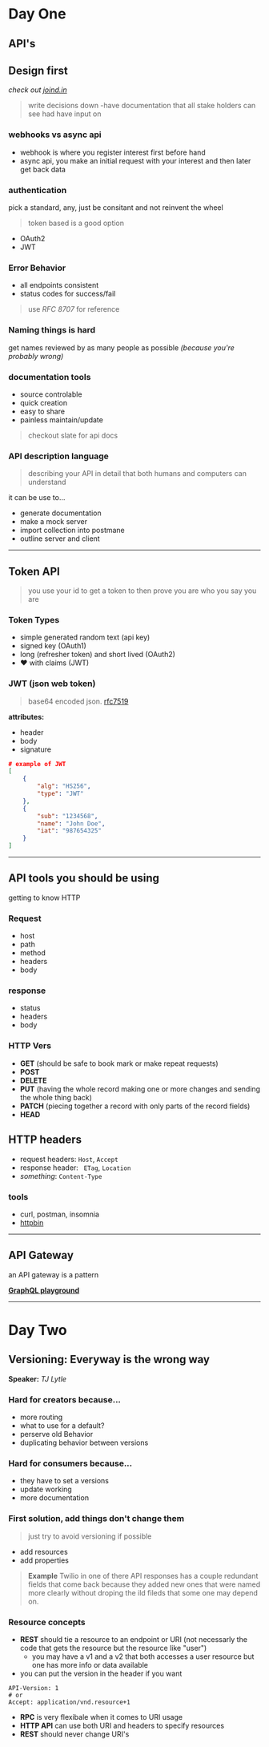 # Day One

## API's
## Design first 

*check out [joind.in](joind.in)*

> write decisions down -have documentation that all stake holders can see had have input on

### webhooks vs async api
- webhook is where you register interest first before hand 
- async api, you make an initial request with your interest and then later get back data

### authentication
pick a standard, any, just be consitant and not reinvent the wheel
> token based is a good option
- OAuth2
- JWT


### Error Behavior
- all endpoints consistent
- status codes for success/fail 
> use *RFC 8707* for reference

### Naming things is hard
get names reviewed by as many people as possible *(because you're probably wrong)*

### documentation tools
- source controlable
- quick creation
- easy to share
- painless maintain/update

> checkout slate for api docs

### API description language
> describing your API in detail that both humans and computers can understand

it can be use to...
- generate documentation
- make a mock server
- import collection into postmane
- outline server and client

---------------------------

## Token API

> you use your id to get a token to then prove you are who you say you are

### Token Types
- simple generated random text (api key)
- signed key (OAuth1)
- long (refresher token) and short lived (OAuth2)
- ♥ with claims (JWT)

### JWT (json web token)
> base64 encoded json. [rfc7519](https://tools.ietf.org/html/rfc7519)

**attributes:**
- header
- body
- signature

```json
# example of JWT
[
    {
        "alg": "HS256",
        "type": "JWT"
    },
    {
        "sub": "1234568",
        "name": "John Doe",
        "iat": "987654325"
    }
]
```

------------------

## API tools you should be using

getting to know HTTP

### Request
- host
- path
- method
- headers
- body

### response
- status
- headers
- body

### **HTTP** Vers
- **GET** (should be safe to book mark or make repeat requests)
- **POST**
- **DELETE**
- **PUT** (having the whole record making one or more changes and sending the whole thing back)
- **PATCH** (piecing together a record with only parts of the record fields)
- **HEAD**

## HTTP headers
- request headers: `Host`, `Accept`
- response header: ` ETag`, `Location`
- *something*: `Content-Type`

### tools
- curl, postman, insomnia
- [httpbin](https://httpbin.org)

--------------------------------

## API Gateway
an API gateway is a pattern

**[GraphQL playground](https://www.graphqlhub.com/)**

------------------
# Day Two
## Versioning: Everyway is the wrong way
**Speaker:** *TJ Lytle*

### Hard for creators because...
- more routing
- what to use for a default?
- perserve old Behavior
- duplicating behavior between versions

### Hard for consumers because...
- they have to set a versions
- update working
- more documentation

### First solution, add things don't change them
> just try to avoid versioning if possible
- add resources
- add properties

> **Example** Twilio in one of there API responses has a couple redundant fields that come back because they added new ones that were named more clearly
> without droping the ild fileds that some one may depend on.

### Resource concepts
- **REST** should tie a resource to an endpoint or URI (not necessarly the code that gets the resource but the resource like "user")
    - you may have a v1 and a v2 that both accesses a user resource but one has more info or data available
- you can put the version in the header if you want
```header
API-Version: 1
# or
Accept: application/vnd.resource+1
```
- **RPC** is very flexibale when it comes to URI usage
- **HTTP API** can use both URI and headers to specify resources
- **REST** should never change URI's

